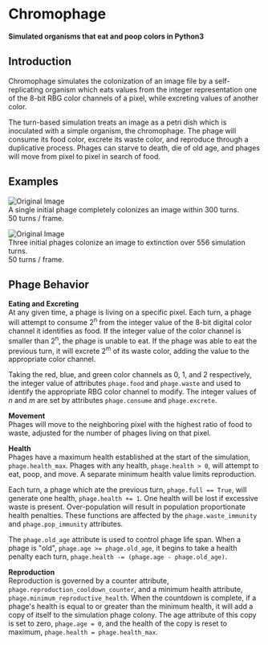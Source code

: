 Chromophage
===========

**Simulated organisms that eat and poop colors in Python3**

Introduction
---------

Chromophage simulates the colonization of an image file by a self-replicating organism which eats values from the integer representation one of the 8-bit RBG color channels of a pixel, while excreting values of another color.

The turn-based simulation treats an image as a petri dish which is inoculated with a simple organism, the chromophage. The phage will consume its food color, excrete its waste color, and reproduce through a duplicative process. Phages can starve to death, die of old age, and phages will move from pixel to pixel in search of food.

Examples
---------

![Original Image](http://i.imgur.com/BkQUI3U.gif "")  
A single initial phage completely colonizes an image within 300 turns.  
50 turns / frame.

![Original Image](http://i.imgur.com/rjhCHQ1.gif "")  
Three initial phages colonize an image to extinction over 556 simulation turns.  
50 turns / frame.


	
Phage Behavior 
--------- 
**Eating and Excreting**   
At any given time, a phage is living on a specific pixel. Each turn, a phage will attempt to consume 2<sup>n</sup> from the integer value of the 8-bit digital color channel it identifies as food. If the integer value of the color channel is smaller than 2<sup>n</sup>, the phage is unable to eat. If the phage was able to eat the previous turn, it will excrete 2<sup>m</sup> of its waste color, adding the value to the appropriate color channel.  

Taking the red, blue, and green color channels as 0, 1, and 2 respectively, the integer value of attributes `phage.food` and `phage.waste` and used to identify the appropriate RBG color channel to modify. The integer values of *n* and *m* are set by attributes `phage.consume` and `phage.excrete`.
 
**Movement**   
Phages will move to the neighboring pixel with the highest ratio of food to waste, adjusted for the number of phages living on that pixel. 
 
**Health**   
Phages have a maximum health established at the start of the simulation, `phage.health_max`. Phages with any health, `phage.health > 0`, will attempt to eat, poop, and move. A separate minimum health value limits reproduction. 
 
Each turn, a phage which ate the previous turn, `phage.full == True`, will generate one health, `phage.health += 1`. One health will be lost if excessive waste is present. Over-population will result in population proportionate health penalties. These functions are affected by the `phage.waste_immunity` and `phage.pop_immunity` attributes.

The `phage.old_age` attribute is used to control phage life span. When a phage is "old", `phage.age >= phage.old_age`, it begins to take a health penalty each turn, `phage.health -= (phage.age - phage.old_age)`.
 
**Reproduction**   
Reproduction is governed by a counter attribute, `phage.reproduction_cooldown_counter`, and a minimum health attribute, `phage.minimum_reproductive_health`. When the countdown is complete, if a phage's health is equal to or greater than the minimum health, it will add a copy of itself to the simulation phage colony. The age attribute of this copy is set to zero, `phage.age = 0`, and the health of the copy is reset to maximum, `phage.health = phage.health_max`.
 


